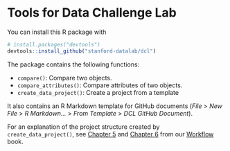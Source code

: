 Tools for Data Challenge Lab
================

You can install this R package with

``` r
# install.packages("devtools")
devtools::install_github("stanford-datalab/dcl")
```

The package contains the following functions:

* `compare()`: Compare two objects.
* `compare_attributes()`: Compare attributes of two objects.
* `create_data_project()`: Create a project from a template

It also contains an R Markdown template for GitHub documents (_File_ > _New File_ > _R Markdown..._ > _From Template_ > _DCL GitHub Document_).

For an explanation of the project structure created by `create_data_project()`, see [Chapter 5](https://dcl-workflow.stanford.edu/project-setup.html) and [Chapter 6](https://dcl-workflow.stanford.edu/organization.html) from our [Workflow](https://dcl-workflow.stanford.edu/) book.

